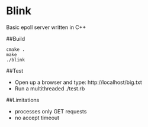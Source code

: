 Blink
=====

Basic epoll server written in C++

##Build
```
cmake .
make
./blink
```

##Test
* Open up a browser and type: http://localhost/big.txt
* Run a multithreaded ./test.rb

##Limitations
* processes only GET requests
* no accept timeout
